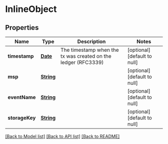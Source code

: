 # InlineObject
## Properties

Name | Type | Description | Notes
------------ | ------------- | ------------- | -------------
**timestamp** | [**Date**](DateTime.md) | The timestamp when the tx was created on the ledger (RFC3339) | [optional] [default to null]
**msp** | [**String**](string.md) |  | [optional] [default to null]
**eventName** | [**String**](string.md) |  | [optional] [default to null]
**storageKey** | [**String**](string.md) |  | [optional] [default to null]

[[Back to Model list]](../README.md#documentation-for-models) [[Back to API list]](../README.md#documentation-for-api-endpoints) [[Back to README]](../README.md)

